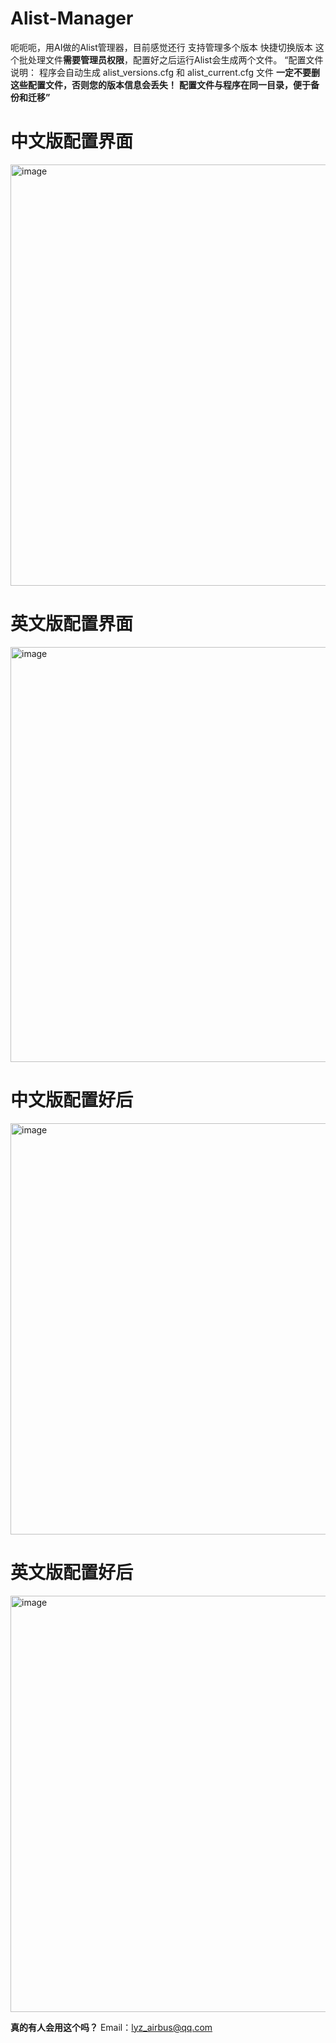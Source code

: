 # Alist-Manager
呃呃呃，用AI做的Alist管理器，目前感觉还行
支持管理多个版本
快捷切换版本
这个批处理文件**需要管理员权限**，配置好之后运行Alist会生成两个文件。
“配置文件说明：
程序会自动生成 alist_versions.cfg 和 alist_current.cfg 文件
**一定不要删这些配置文件，否则您的版本信息会丢失！**
**配置文件与程序在同一目录，便于备份和迁移”**

# 中文版配置界面
<img width="1254" height="674" alt="image" src="https://github.com/user-attachments/assets/ef3292d1-459e-41d6-9fad-6152f01ec183" />

# 英文版配置界面
<img width="1253" height="664" alt="image" src="https://github.com/user-attachments/assets/a0f3115a-4b8e-4d4b-b042-4b4d3a1a15d2" />

# 中文版配置好后
<img width="1242" height="658" alt="image" src="https://github.com/user-attachments/assets/63878a5a-d00f-40ff-8380-b24cc0d7b3ae" />

# 英文版配置好后
<img width="1253" height="666" alt="image" src="https://github.com/user-attachments/assets/072cbceb-c720-4f0e-9571-ef45f35daa77" />










**真的有人会用这个吗？**
Email：lyz_airbus@qq.com
